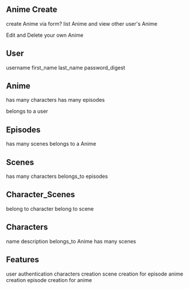 ## Anime Create
create Anime via form?
list Anime and view other user's Anime

Edit and Delete your own Anime

## User
username
first_name
last_name
password_digest

## Anime
has many characters
has many episodes

belongs to a user

## Episodes
has many scenes
belongs to a Anime

## Scenes
has many characters
belongs_to episodes

## Character_Scenes
belong to character
belong to scene

## Characters
name
description
belongs_to Anime
has many scenes

## Features
user authentication
characters creation
scene creation for episode
anime creation
episode creation for anime